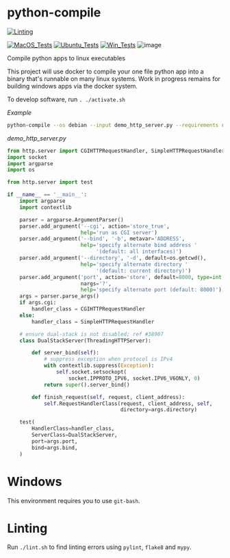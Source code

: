 # python-compile
[![Linting](../../actions/workflows/lint.yml/badge.svg)](../../actions/workflows/lint.yml)

[![MacOS_Tests](../../actions/workflows/push_macos.yml/badge.svg)](../../actions/workflows/push_macos.yml)
[![Ubuntu_Tests](../../actions/workflows/push_ubuntu.yml/badge.svg)](../../actions/workflows/push_ubuntu.yml)
[![Win_Tests](../../actions/workflows/push_win.yml/badge.svg)](../../actions/workflows/push_win.yml)
![image](https://github.com/zackees/python-compile/assets/6856673/f4ed3f1c-c4b8-4cee-a63b-9717f3948376)

Compile python apps to linux executables



This project will use docker to compile your one file python app into a binary that's runnable on many
linux systems.
Work in progress remains for building windows apps via the docker system.

To develop software, run `. ./activate.sh`

*Example*

```bash
python-compile --os debian --input demo_http_server.py --requirements requirements.txt
```

*demo_http_server.py*

```python
from http.server import CGIHTTPRequestHandler, SimpleHTTPRequestHandler, ThreadingHTTPServer
import socket
import argparse
import os

from http.server import test

if __name__ == '__main__':
    import argparse
    import contextlib

    parser = argparse.ArgumentParser()
    parser.add_argument('--cgi', action='store_true',
                        help='run as CGI server')
    parser.add_argument('--bind', '-b', metavar='ADDRESS',
                        help='specify alternate bind address '
                             '(default: all interfaces)')
    parser.add_argument('--directory', '-d', default=os.getcwd(),
                        help='specify alternate directory '
                             '(default: current directory)')
    parser.add_argument('port', action='store', default=8000, type=int,
                        nargs='?',
                        help='specify alternate port (default: 8000)')
    args = parser.parse_args()
    if args.cgi:
        handler_class = CGIHTTPRequestHandler
    else:
        handler_class = SimpleHTTPRequestHandler

    # ensure dual-stack is not disabled; ref #38907
    class DualStackServer(ThreadingHTTPServer):

        def server_bind(self):
            # suppress exception when protocol is IPv4
            with contextlib.suppress(Exception):
                self.socket.setsockopt(
                    socket.IPPROTO_IPV6, socket.IPV6_V6ONLY, 0)
            return super().server_bind()

        def finish_request(self, request, client_address):
            self.RequestHandlerClass(request, client_address, self,
                                     directory=args.directory)

    test(
        HandlerClass=handler_class,
        ServerClass=DualStackServer,
        port=args.port,
        bind=args.bind,
    )

```


# Windows

This environment requires you to use `git-bash`.

# Linting

Run `./lint.sh` to find linting errors using `pylint`, `flake8` and `mypy`.
